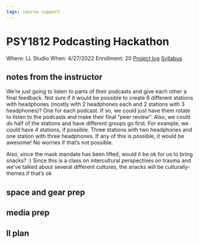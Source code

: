 ```yaml
---
tags: course support
---
```

# PSY1812 Podcasting Hackathon

Where: LL Studio
When: 4/27/2022
Enrollment: 20
[Project log](https://docs.google.com/document/d/1GYDmxgneEjz8rA5sOHzg0-JwMgVrOqVHOZOPHHgDxII/edit?usp=drivesdk)
[Syllabus](https://airtable.com/appOgUGNrRPyW0xRm/tblF0oKLCPhK6TnAe/viwxouIdoOK1PvsTF/recBE2fua5pAd2gvU/flde6CJXApRaFoOpC/att5omjM6BWN06lil?blocks=hide)

## notes from the instructor

We’re just going to listen to parts of their podcasts and give each other a final feedback. Not sure if it would be possible to create 8 different stations with headphones (mostly with 2 headphones each and 2 stations with 3 headphones)? One for each podcast. If so, we could just have them rotate to listen to the podcasts and make their final “peer review”. Also, we could do half of the stations and have different groups go first. For example, we could have 4 stations, if possible. Three stations with two headphones and one station with three headphones. If any of this is possible, it would be awesome! No worries if that’s not possible.

Also, since the mask mandate has been lifted, would it be ok for us to bring snacks? :) Since this is a class on intercultural perspectives on trauma and we’ve talked about several different cultures, the snacks will be culturally-themes if that’s ok

## space and gear prep
## media prep
## ll plan